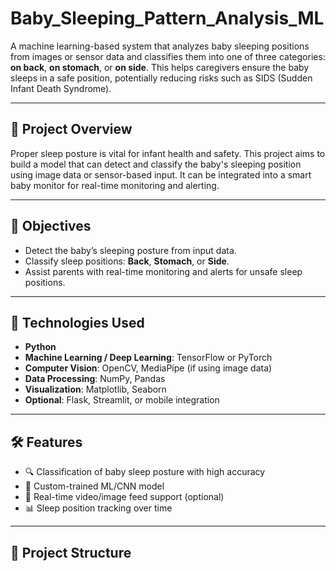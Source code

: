 # Baby_Sleeping_Pattern_Analysis_ML

A machine learning-based system that analyzes baby sleeping positions from images or sensor data and classifies them into one of three categories: **on back**, **on stomach**, or **on side**. This helps caregivers ensure the baby sleeps in a safe position, potentially reducing risks such as SIDS (Sudden Infant Death Syndrome).

---

## 📌 Project Overview

Proper sleep posture is vital for infant health and safety. This project aims to build a model that can detect and classify the baby's sleeping position using image data or sensor-based input. It can be integrated into a smart baby monitor for real-time monitoring and alerting.

---

## 🎯 Objectives

- Detect the baby’s sleeping posture from input data.
- Classify sleep positions: **Back**, **Stomach**, or **Side**.
- Assist parents with real-time monitoring and alerts for unsafe sleep positions.

---

## 🧠 Technologies Used

- **Python**
- **Machine Learning / Deep Learning**: TensorFlow or PyTorch
- **Computer Vision**: OpenCV, MediaPipe (if using image data)
- **Data Processing**: NumPy, Pandas
- **Visualization**: Matplotlib, Seaborn
- **Optional**: Flask, Streamlit, or mobile integration

---

## 🛠️ Features

- 🔍 Classification of baby sleep posture with high accuracy
- 🧠 Custom-trained ML/CNN model
- 🎥 Real-time video/image feed support (optional)
- 📊 Sleep position tracking over time

---

## 📁 Project Structure


